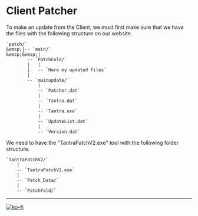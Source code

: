 # Client Patcher

To make an update from the Client, we must first make sure that we have the files with the following structure on our website.

```note
`patch/`  
&emsp;|-- `main/`  
&emsp;&emsp;|  
        -- `PatchFold/`  
        |   |  
        |   -- `Here my updated files`  
        |  
        -- `mainupdate/`  
            |  
            -- `Patcher.dat`  
            |  
            -- `Tantra.dat`  
            |  
            -- `Tantra.exe`  
            |  
            -- `UpdateList.dat`  
            |  
            -- `Version.dat`  
```

We need to have the "TantraPatchV2.exe" tool with the following folder structure.

```note
`TantraPatchV2/`  
    |  
    -- `TantraPatchV2.exe`  
    |  
    -- `Patch_Data/`  
    |  
    -- `PatchFold/`  
```

---

[![ko-fi](https://www.ko-fi.com/img/githubbutton_sm.svg)](https://ko-fi.com/T6T41JKMI)

